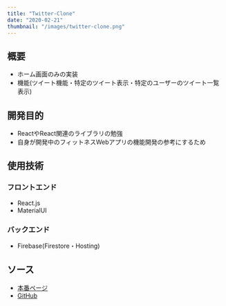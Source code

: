 ```yaml
---
title: "Twitter-Clone"
date: "2020-02-21"
thumbnail: "/images/twitter-clone.png"
---
```


## 概要

- ホーム画面のみの実装
- 機能(ツイート機能・特定のツイート表示・特定のユーザーのツイート一覧表示)

## 開発目的

- ReactやReact関連のライブラリの勉強
- 自身が開発中のフィットネスWebアプリの機能開発の参考にするため

## 使用技術

### フロントエンド

- React.js
- MaterialUI

### バックエンド

- Firebase(Firestore・Hosting)

## ソース

- [本番ページ](https://twitter-clone-gilt-gamma.vercel.app/)
- [GitHub](https://github.com/kaity-kaity/twitter-clone)